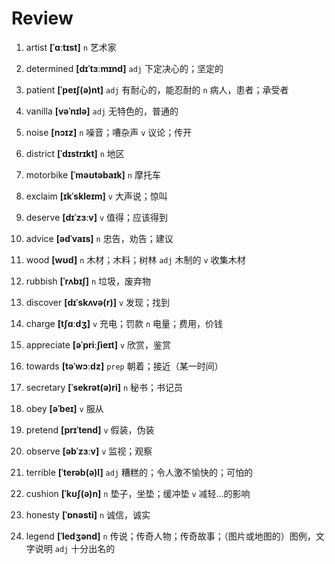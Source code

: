 # Review
1. artist **[ˈɑːtɪst]** `n` 艺术家

2. determined **[dɪˈtɜːmɪnd]** `adj` 下定决心的；坚定的

3. patient **[ˈpeɪʃ(ə)nt]** `adj` 有耐心的，能忍耐的 `n` 病人，患者；承受者

4. vanilla **[vəˈnɪlə]** `adj` 无特色的，普通的

5. noise **[nɔɪz]** `n` 噪音；嘈杂声 `v` 议论；传开

6. district **[ˈdɪstrɪkt]** `n` 地区

7. motorbike **[ˈməʊtəbaɪk]** `n` 摩托车

8. exclaim **[ɪkˈskleɪm]** `v` 大声说；惊叫

9. deserve **[dɪˈzɜːv]** `v` 值得；应该得到

10. advice **[ədˈvaɪs]** `n` 忠告，劝告；建议

11. wood **[wʊd]** `n` 木材；木料；树林 `adj` 木制的 `v` 收集木材

12. rubbish **[ˈrʌbɪʃ]** `n` 垃圾，废弃物

13. discover **[dɪˈskʌvə(r)]** `v` 发现；找到

14. charge **[tʃɑːdʒ]** `v` 充电；罚款 `n` 电量；费用，价钱

15. appreciate **[əˈpriːʃieɪt]** `v` 欣赏，鉴赏

16. towards **[təˈwɔːdz]** `prep` 朝着；接近（某一时间）

17. secretary **[ˈsekrət(ə)ri]** `n` 秘书；书记员

18. obey **[əˈbeɪ]** `v` 服从

19. pretend **[prɪˈtend]** `v` 假装，伪装

20. observe **[əbˈzɜːv]** `v` 监视；观察

21. terrible **[ˈterəb(ə)l]** `adj` 糟糕的；令人激不愉快的；可怕的

22. cushion **[ˈkʊʃ(ə)n]** `n` 垫子，坐垫；缓冲垫 `v` 减轻...的影响

23. honesty **[ˈɒnəsti]** `n` 诚信，诚实

24. legend **[ˈledʒənd]** `n` 传说；传奇人物；传奇故事；（图片或地图的）图例，文字说明 `adj` 十分出名的

